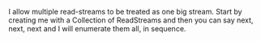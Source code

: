 I allow multiple read-streams to be treated as one big stream.  Start by creating me with a Collection of ReadStreams and then you can say next, next, next and I will enumerate them all, in sequence.